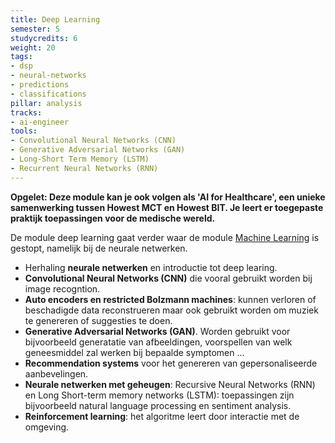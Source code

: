 ```yaml
---
title: Deep Learning
semester: 5
studycredits: 6
weight: 20
tags:
- dsp
- neural-networks
- predictions
- classifications
pillar: analysis
tracks:
- ai-engineer
tools:
- Convolutional Neural Networks (CNN)
- Generative Adversarial Networks (GAN)
- Long-Short Term Memory (LSTM)
- Recurrent Neural Networks (RNN)
---
```


**Opgelet: Deze module kan je ook volgen als 'AI for Healthcare', een unieke samenwerking tussen Howest MCT en Howest BIT. Je leert er toegepaste praktijk toepassingen voor de medische wereld.**

De module deep learning gaat verder waar de module [Machine Learning](/programma/machine-learning/) is gestopt, namelijk bij de neurale netwerken.

- Herhaling **neurale netwerken** en introductie tot deep learing.
- **Convolutional Neural Networks (CNN)** die vooral gebruikt worden bij image recogntion.
- **Auto encoders en restricted Bolzmann machines**: kunnen verloren of beschadigde data reconstrueren maar ook gebruikt worden om muziek te genereren of suggesties te doen.
- **Generative Adversarial Networks (GAN)**. Worden gebruikt voor bijvoorbeeld generatatie van afbeeldingen, voorspellen van welk geneesmiddel zal werken bij bepaalde symptomen ...
- **Recommendation systems** voor het genereren van gepersonaliseerde aanbevelingen.
- **Neurale netwerken met geheugen**: Recursive Neural Networks (RNN) en Long Short-term memory networks (LSTM): toepassingen zijn bijvoorbeeld natural language processing en sentiment analysis.
- **Reinforcement learning**: het algoritme leert door interactie met de omgeving.